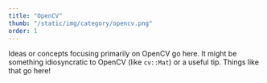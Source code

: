 ```yaml
---
title: "OpenCV"
thumb: "/static/img/category/opencv.png"
order: 1
---
```

Ideas or concepts focusing primarily on OpenCV go here. It might be something idiosyncratic to OpenCV (like `cv::Mat`) or a useful tip. Things like that go here!
